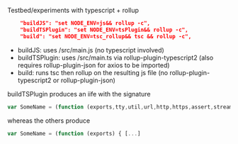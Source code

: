 Testbed/experiments with typescript + rollup

```json
    "buildJS": "set NODE_ENV=js&& rollup -c",
    "buildTSPlugin": "set NODE_ENV=tsPlugin&& rollup -c",
    "build": "set NODE_ENV=tsc_rollup&& tsc && rollup -c",
```
* buildJS: uses /src/main.js (no typescript involved)
* buildTSPlugin: uses /src/main.ts via rollup-plugin-typescript2 (also requires rollup-plugin-json for axios to be imported)
* build: runs tsc then rollup on the resulting js file (no rollup-plugin-typescript2 or rollup-plugin-json)

buildTSPlugin produces an iife with the signature
```javascript
var SomeName = (function (exports,tty,util,url,http,https,assert,stream,zlib) { [...]
```
whereas the others produce
```javascript
var SomeName = (function (exports) { [...]
```